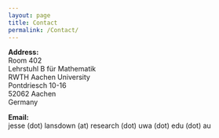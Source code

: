 ```yaml
---
layout: page
title: Contact
permalink: /Contact/
---
```


**Address:**<br />
Room 402<br />
Lehrstuhl B f&uuml;r Mathematik<br />
RWTH Aachen University<br />
Pontdriesch 10-16<br />
52062 Aachen<br />
Germany<br />

**Email:**<br />
jesse (dot) lansdown (at) research (dot) uwa (dot) edu (dot) au
